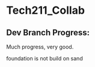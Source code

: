 # Tech211_Collab

## Dev Branch Progress:
Much progress, very good.

foundation is not build on sand

